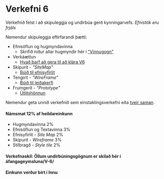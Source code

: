 # Verkefni 6

Verkefnið felst í að skipuleggja og undirbúa gerð kynningarvefs. _Efnistök eru frjáls_

Nemendur skipuleggja eftirfarandi þætti:

* Efnisöflun og hugmyndavinna
  * Skrifið niður allar hugmyndir hér í ["Vinnugogn"](Vinnugogn/README.md)
* Verkáætlun 
  * [Hvað þarf að gera til að klára V6](Verkáætlun.md)
* Skipurit - _"SiteMap"_
  * [Búið til efnisyfirlit](Sitemap.md)
* Tengirit - _"WireFrame"_
  * [Búið til leiðakerfi](wireframe/README.md)
* Frumgerð - _"Prototype"_ 
  * [Útlitshönnun](prototype/README.md)

Nemendur geta unnið verkefnið sem einstaklingsverkefni eða [tveir saman](Hópverkefni.md). 

#### Námsmat 12% af heildareinkunn

* Hugmyndavinna 2%
* Efnisöflun og Textavinna 3%
* Efnisyfirlit - _Site Map_ 2%
* Skipurit - _Wireframe_     3%
* Stílbragð - _Style tile_  2%

#### Verkefnaskil: Öllum undirbúningsgögnum er skilað hér í áfangageymsluna/V-6/

#### Einkunn verður birt í Innu
